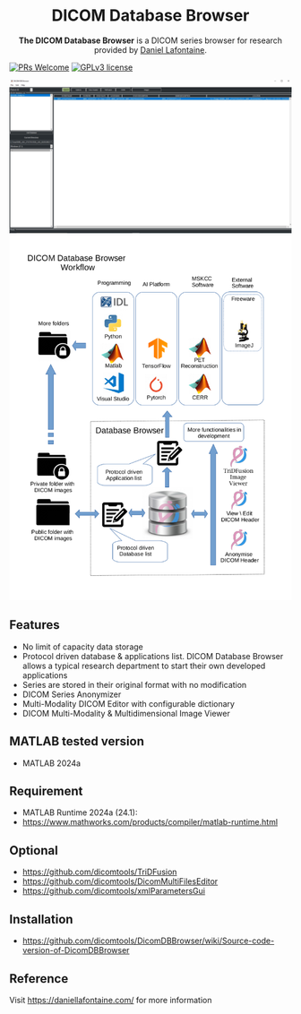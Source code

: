 <div align="center">
  <h1>DICOM Database Browser</h1>
  <p><strong>The DICOM Database Browser</strong> is a DICOM series browser for research provided by <a href="https://daniellafontaine.com/projects/dicom-db-browser/">Daniel Lafontaine</a>.</p>
</div>

[![PRs Welcome](https://img.shields.io/badge/PRs-welcome-brightgreen.svg?style=flat-square)](https://github.com/dicomtools/DicomDBBrowser)
[![GPLv3 license](https://img.shields.io/badge/License-GPLv3-blue.svg)](https://github.com/dicomtools/DicomDBBrowser/blob/main/LICENSE)

![DicomDBBrowser](images/DicomDatabaseBrowserMain.jpg)
![DicomDBBrowser](images/DicomDatabaseBrowserDiagram.png)

## Features

* No limit of capacity data storage
* Protocol driven database & applications list. DICOM Database Browser allows a typical research department to start their own developed applications
* Series are stored in their original format with no modification 
* DICOM Series Anonymizer
* Multi-Modality DICOM Editor with configurable dictionary
* DICOM Multi-Modality & Multidimensional Image Viewer

## MATLAB tested version

* MATLAB 2024a

## Requirement

* MATLAB Runtime 2024a (24.1):
* https://www.mathworks.com/products/compiler/matlab-runtime.html

## Optional

* https://github.com/dicomtools/TriDFusion
* https://github.com/dicomtools/DicomMultiFilesEditor
* https://github.com/dicomtools/xmlParametersGui

## Installation

* https://github.com/dicomtools/DicomDBBrowser/wiki/Source-code-version-of-DicomDBBrowser

## Reference

Visit https://daniellafontaine.com/ for more information

